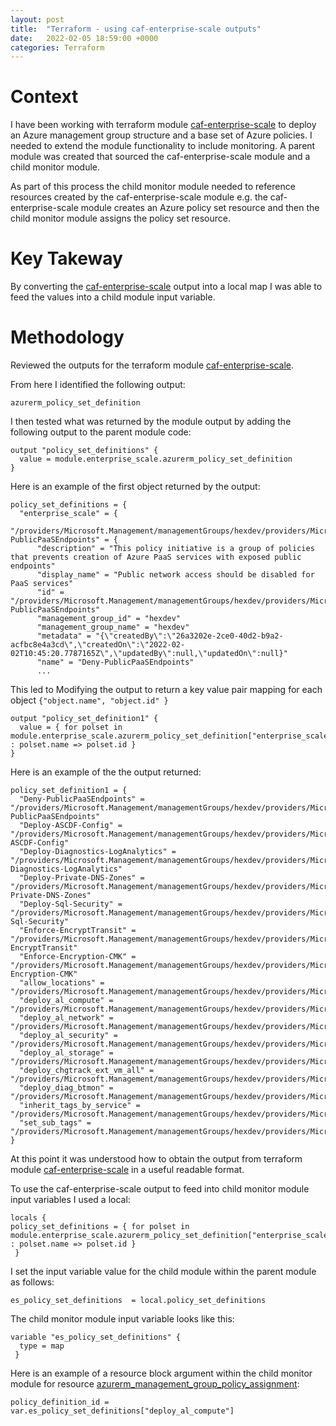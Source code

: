 ```yaml
---
layout: post
title:  "Terraform - using caf-enterprise-scale outputs"
date:   2022-02-05 18:59:00 +0000
categories: Terraform
---
```

# Context
I have been working with terraform module [caf-enterprise-scale](https://registry.terraform.io/modules/Azure/caf-enterprise-scale/azurerm/latest) to deploy an Azure management group structure and a base set of Azure policies. I needed to extend the module functionality to include monitoring. A parent module was created that sourced the caf-enterprise-scale module and a child monitor module.

As part of this process the child monitor module needed to reference resources created by the caf-enterprise-scale module e.g. the caf-enterprise-scale module creates an Azure policy set resource and then the child monitor module assigns the policy set resource.   

# Key Takeway
By converting the [caf-enterprise-scale](https://registry.terraform.io/modules/Azure/caf-enterprise-scale/azurerm/latest?tab=outputs) output into a local map I was able to feed the values into a child module input variable.

# Methodology 
Reviewed the outputs for the terraform module  [caf-enterprise-scale](https://registry.terraform.io/modules/Azure/caf-enterprise-scale/azurerm/latest?tab=outputs).

From here I identified the following output:
```teraform
azurerm_policy_set_definition
```

I then tested what was returned by the module output by adding the following output to the parent module code:
```teraform
output "policy_set_definitions" {
  value = module.enterprise_scale.azurerm_policy_set_definition
}
```

Here is an example of the first object returned by the output:
```teraform
policy_set_definitions = {
  "enterprise_scale" = {
    "/providers/Microsoft.Management/managementGroups/hexdev/providers/Microsoft.Authorization/policySetDefinitions/Deny-PublicPaaSEndpoints" = {
      "description" = "This policy initiative is a group of policies that prevents creation of Azure PaaS services with exposed public endpoints"
      "display_name" = "Public network access should be disabled for PaaS services"
      "id" = "/providers/Microsoft.Management/managementGroups/hexdev/providers/Microsoft.Authorization/policySetDefinitions/Deny-PublicPaaSEndpoints"
      "management_group_id" = "hexdev"
      "management_group_name" = "hexdev"
      "metadata" = "{\"createdBy\":\"26a3202e-2ce0-40d2-b9a2-acfbc8e4a3cd\",\"createdOn\":\"2022-02-02T10:45:20.7787165Z\",\"updatedBy\":null,\"updatedOn\":null}"
      "name" = "Deny-PublicPaaSEndpoints"
      ...
```

This led to Modifying the output to return a key value pair mapping for each object `{"object.name", "object.id" }`

```teraform
output "policy_set_definition1" {
  value = { for polset in module.enterprise_scale.azurerm_policy_set_definition["enterprise_scale"] : polset.name => polset.id }
}
```

Here is an example of the the output returned:
```teraform
policy_set_definition1 = {
  "Deny-PublicPaaSEndpoints" = "/providers/Microsoft.Management/managementGroups/hexdev/providers/Microsoft.Authorization/policySetDefinitions/Deny-PublicPaaSEndpoints"
  "Deploy-ASCDF-Config" = "/providers/Microsoft.Management/managementGroups/hexdev/providers/Microsoft.Authorization/policySetDefinitions/Deploy-ASCDF-Config"
  "Deploy-Diagnostics-LogAnalytics" = "/providers/Microsoft.Management/managementGroups/hexdev/providers/Microsoft.Authorization/policySetDefinitions/Deploy-Diagnostics-LogAnalytics"
  "Deploy-Private-DNS-Zones" = "/providers/Microsoft.Management/managementGroups/hexdev/providers/Microsoft.Authorization/policySetDefinitions/Deploy-Private-DNS-Zones"
  "Deploy-Sql-Security" = "/providers/Microsoft.Management/managementGroups/hexdev/providers/Microsoft.Authorization/policySetDefinitions/Deploy-Sql-Security"
  "Enforce-EncryptTransit" = "/providers/Microsoft.Management/managementGroups/hexdev/providers/Microsoft.Authorization/policySetDefinitions/Enforce-EncryptTransit"
  "Enforce-Encryption-CMK" = "/providers/Microsoft.Management/managementGroups/hexdev/providers/Microsoft.Authorization/policySetDefinitions/Enforce-Encryption-CMK"
  "allow_locations" = "/providers/Microsoft.Management/managementGroups/hexdev/providers/Microsoft.Authorization/policySetDefinitions/allow_locations"
  "deploy_al_compute" = "/providers/Microsoft.Management/managementGroups/hexdev/providers/Microsoft.Authorization/policySetDefinitions/deploy_al_compute"
  "deploy_al_network" = "/providers/Microsoft.Management/managementGroups/hexdev/providers/Microsoft.Authorization/policySetDefinitions/deploy_al_network"
  "deploy_al_security" = "/providers/Microsoft.Management/managementGroups/hexdev/providers/Microsoft.Authorization/policySetDefinitions/deploy_al_security"
  "deploy_al_storage" = "/providers/Microsoft.Management/managementGroups/hexdev/providers/Microsoft.Authorization/policySetDefinitions/deploy_al_storage"
  "deploy_chgtrack_ext_vm_all" = "/providers/Microsoft.Management/managementGroups/hexdev/providers/Microsoft.Authorization/policySetDefinitions/deploy_chgtrack_ext_vm_all"
  "deploy_diag_btmon" = "/providers/Microsoft.Management/managementGroups/hexdev/providers/Microsoft.Authorization/policySetDefinitions/deploy_diag_btmon"
  "inherit_tags_by_service" = "/providers/Microsoft.Management/managementGroups/hexdev/providers/Microsoft.Authorization/policySetDefinitions/inherit_tags_by_service"
  "set_sub_tags" = "/providers/Microsoft.Management/managementGroups/hexdev/providers/Microsoft.Authorization/policySetDefinitions/set_sub_tags"
}
```
At this point it was understood how to obtain the output from terraform module  [caf-enterprise-scale](https://registry.terraform.io/modules/Azure/caf-enterprise-scale/azurerm/latest?tab=outputs) in a useful readable format.

To use the caf-enterprise-scale output to feed into child monitor module input variables I used a local:
```teraform
locals {
policy_set_definitions = { for polset in module.enterprise_scale.azurerm_policy_set_definition["enterprise_scale"] : polset.name => polset.id } 
 }
```

I set the input variable value for the child module within the parent module as follows:
```teraform
es_policy_set_definitions  = local.policy_set_definitions 
```

The child monitor module input variable looks like this:
```teraform
variable "es_policy_set_definitions" {
  type = map
 }
```

Here is an example of a resource block argument within the child monitor module for resource [azurerm_management_group_policy_assignment](https://registry.terraform.io/providers/hashicorp/azurerm/latest/docs/resources/management_group_policy_assignment):
```teraform
policy_definition_id = var.es_policy_set_definitions["deploy_al_compute"]
```